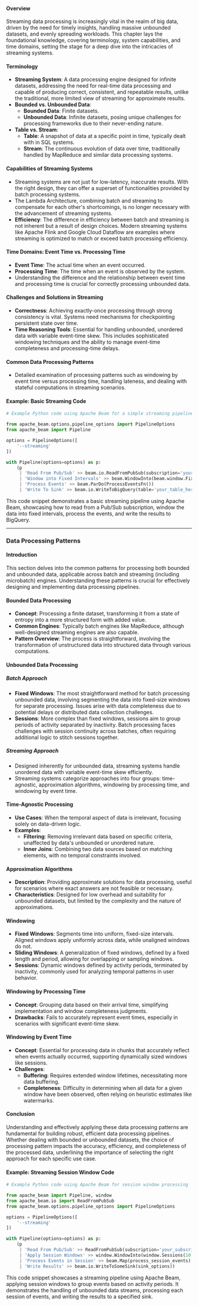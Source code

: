 #### Overview
Streaming data processing is increasingly vital in the realm of big data, driven by the need for timely insights, handling massive unbounded datasets, and evenly spreading workloads. This chapter lays the foundational knowledge, covering terminology, system capabilities, and time domains, setting the stage for a deep dive into the intricacies of streaming systems.
#### Terminology
- **Streaming System**: A data processing engine designed for infinite datasets, addressing the need for real-time data processing and capable of producing correct, consistent, and repeatable results, unlike the traditional, more limited view of streaming for approximate results.
- **Bounded vs. Unbounded Data**:
  - **Bounded Data**: Finite datasets.
  - **Unbounded Data**: Infinite datasets, posing unique challenges for processing frameworks due to their never-ending nature.
- **Table vs. Stream**:
  - **Table**: A snapshot of data at a specific point in time, typically dealt with in SQL systems.
  - **Stream**: The continuous evolution of data over time, traditionally handled by MapReduce and similar data processing systems.
#### Capabilities of Streaming Systems
- Streaming systems are not just for low-latency, inaccurate results. With the right design, they can offer a superset of functionalities provided by batch processing systems.
- The Lambda Architecture, combining batch and streaming to compensate for each other's shortcomings, is no longer necessary with the advancement of streaming systems.
- **Efficiency**: The difference in efficiency between batch and streaming is not inherent but a result of design choices. Modern streaming systems like Apache Flink and Google Cloud Dataflow are examples where streaming is optimized to match or exceed batch processing efficiency.
#### Time Domains: Event Time vs. Processing Time
- **Event Time**: The actual time when an event occurred.
- **Processing Time**: The time when an event is observed by the system.
- Understanding the difference and the relationship between event time and processing time is crucial for correctly processing unbounded data.
#### Challenges and Solutions in Streaming
- **Correctness**: Achieving exactly-once processing through strong consistency is vital. Systems need mechanisms for checkpointing persistent state over time.
- **Time Reasoning Tools**: Essential for handling unbounded, unordered data with variable event-time skew. This includes sophisticated windowing techniques and the ability to manage event-time completeness and processing-time delays.
#### Common Data Processing Patterns
- Detailed examination of processing patterns such as windowing by event time versus processing time, handling lateness, and dealing with stateful computations in streaming scenarios.
#### Example: Basic Streaming Code

```python
# Example Python code using Apache Beam for a simple streaming pipeline

from apache_beam.options.pipeline_options import PipelineOptions
from apache_beam import Pipeline

options = PipelineOptions([
    '--streaming'
])

with Pipeline(options=options) as p:
    (p
     | 'Read From Pub/Sub' >> beam.io.ReadFromPubSub(subscription='your_subscription_here')
     | 'Window into Fixed Intervals' >> beam.WindowInto(beam.window.FixedWindows(60))
     | 'Process Events' >> beam.ParDo(ProcessEventsFn())
     | 'Write To Sink' >> beam.io.WriteToBigQuery(table='your_table_here'))
```
This code snippet demonstrates a basic streaming pipeline using Apache Beam, showcasing how to read from a Pub/Sub subscription, window the data into fixed intervals, process the events, and write the results to BigQuery.

---
### Data Processing Patterns

#### Introduction
This section delves into the common patterns for processing both bounded and unbounded data, applicable across batch and streaming (including microbatch) engines. Understanding these patterns is crucial for effectively designing and implementing data processing pipelines.

#### Bounded Data Processing
- **Concept**: Processing a finite dataset, transforming it from a state of entropy into a more structured form with added value.
- **Common Engines**: Typically batch engines like MapReduce, although well-designed streaming engines are also capable.
- **Pattern Overview**: The process is straightforward, involving the transformation of unstructured data into structured data through various computations.

#### Unbounded Data Processing
##### Batch Approach
- **Fixed Windows**: The most straightforward method for batch processing unbounded data, involving segmenting the data into fixed-size windows for separate processing. Issues arise with data completeness due to potential delays or distributed data collection challenges.
- **Sessions**: More complex than fixed windows, sessions aim to group periods of activity separated by inactivity. Batch processing faces challenges with session continuity across batches, often requiring additional logic to stitch sessions together.
##### Streaming Approach
- Designed inherently for unbounded data, streaming systems handle unordered data with variable event-time skew efficiently.
- Streaming systems categorize approaches into four groups: time-agnostic, approximation algorithms, windowing by processing time, and windowing by event time.
#### Time-Agnostic Processing
- **Use Cases**: When the temporal aspect of data is irrelevant, focusing solely on data-driven logic.
- **Examples**:
  - **Filtering**: Removing irrelevant data based on specific criteria, unaffected by data's unbounded or unordered nature.
  - **Inner Joins**: Combining two data sources based on matching elements, with no temporal constraints involved.
#### Approximation Algorithms
- **Description**: Providing approximate solutions for data processing, useful for scenarios where exact answers are not feasible or necessary.
- **Characteristics**: Designed for low overhead and suitability for unbounded datasets, but limited by the complexity and the nature of approximations.
#### Windowing
- **Fixed Windows**: Segments time into uniform, fixed-size intervals. Aligned windows apply uniformly across data, while unaligned windows do not.
- **Sliding Windows**: A generalization of fixed windows, defined by a fixed length and period, allowing for overlapping or sampling windows.
- **Sessions**: Dynamic windows defined by activity periods, terminated by inactivity, commonly used for analyzing temporal patterns in user behavior.
#### Windowing by Processing Time
- **Concept**: Grouping data based on their arrival time, simplifying implementation and window completeness judgments.
- **Drawbacks**: Fails to accurately represent event times, especially in scenarios with significant event-time skew.
#### Windowing by Event Time
- **Concept**: Essential for processing data in chunks that accurately reflect when events actually occurred, supporting dynamically sized windows like sessions.
- **Challenges**:
  - **Buffering**: Requires extended window lifetimes, necessitating more data buffering.
  - **Completeness**: Difficulty in determining when all data for a given window have been observed, often relying on heuristic estimates like watermarks.
#### Conclusion
Understanding and effectively applying these data processing patterns are fundamental for building robust, efficient data processing pipelines. Whether dealing with bounded or unbounded datasets, the choice of processing pattern impacts the accuracy, efficiency, and completeness of the processed data, underlining the importance of selecting the right approach for each specific use case.
#### Example: Streaming Session Window Code

```python
# Example Python code using Apache Beam for session window processing

from apache_beam import Pipeline, window
from apache_beam.io import ReadFromPubSub
from apache_beam.options.pipeline_options import PipelineOptions

options = PipelineOptions([
    '--streaming'
])

with Pipeline(options=options) as p:
    (p
     | 'Read From Pub/Sub' >> ReadFromPubSub(subscription='your_subscription_here')
     | 'Apply Session Windows' >> window.WindowInto(window.Sessions(10 * 60))  # 10 minutes gap
     | 'Process Events in Session' >> beam.Map(process_session_events)
     | 'Write Results' >> beam.io.WriteToSomeSink(sink_options))
```
This code snippet showcases a streaming pipeline using Apache Beam, applying session windows to group events based on activity periods. It demonstrates the handling of unbounded data streams, processing each session of events, and writing the results to a specified sink.